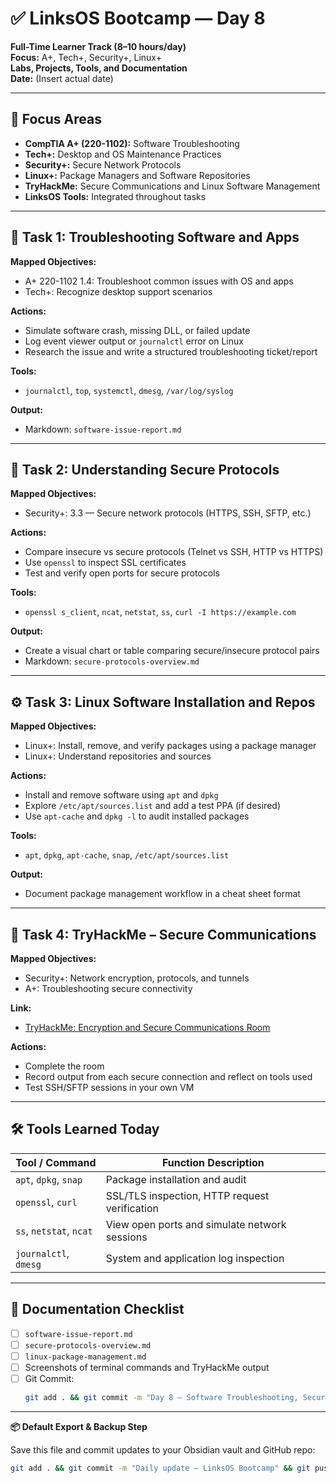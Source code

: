 # ✅ LinksOS Bootcamp — Day 8

**Full-Time Learner Track (8–10 hours/day)**  
**Focus:** A+, Tech+, Security+, Linux+  
**Labs, Projects, Tools, and Documentation**  
**Date:** (Insert actual date)

---

## 🧩 Focus Areas

- **CompTIA A+ (220-1102):** Software Troubleshooting  
- **Tech+:** Desktop and OS Maintenance Practices  
- **Security+:** Secure Network Protocols  
- **Linux+:** Package Managers and Software Repositories  
- **TryHackMe:** Secure Communications and Linux Software Management  
- **LinksOS Tools:** Integrated throughout tasks

---

## 🧰 Task 1: Troubleshooting Software and Apps

**Mapped Objectives:**  
- A+ 220-1102 1.4: Troubleshoot common issues with OS and apps  
- Tech+: Recognize desktop support scenarios

**Actions:**  
- Simulate software crash, missing DLL, or failed update  
- Log event viewer output or `journalctl` error on Linux  
- Research the issue and write a structured troubleshooting ticket/report

**Tools:**  
- `journalctl`, `top`, `systemctl`, `dmesg`, `/var/log/syslog`

**Output:**  
- Markdown: `software-issue-report.md`

---

## 🔐 Task 2: Understanding Secure Protocols

**Mapped Objectives:**  
- Security+: 3.3 — Secure network protocols (HTTPS, SSH, SFTP, etc.)

**Actions:**  
- Compare insecure vs secure protocols (Telnet vs SSH, HTTP vs HTTPS)  
- Use `openssl` to inspect SSL certificates  
- Test and verify open ports for secure protocols

**Tools:**  
- `openssl s_client`, `ncat`, `netstat`, `ss`, `curl -I https://example.com`

**Output:**  
- Create a visual chart or table comparing secure/insecure protocol pairs  
- Markdown: `secure-protocols-overview.md`

---

## ⚙️ Task 3: Linux Software Installation and Repos

**Mapped Objectives:**  
- Linux+: Install, remove, and verify packages using a package manager  
- Linux+: Understand repositories and sources

**Actions:**  
- Install and remove software using `apt` and `dpkg`  
- Explore `/etc/apt/sources.list` and add a test PPA (if desired)  
- Use `apt-cache` and `dpkg -l` to audit installed packages

**Tools:**  
- `apt`, `dpkg`, `apt-cache`, `snap`, `/etc/apt/sources.list`

**Output:**  
- Document package management workflow in a cheat sheet format

---

## 🧪 Task 4: TryHackMe – Secure Communications

**Mapped Objectives:**  
- Security+: Network encryption, protocols, and tunnels  
- A+: Troubleshooting secure connectivity

**Link:**  
- [TryHackMe: Encryption and Secure Communications Room](https://tryhackme.com/room/introtoencryption)

**Actions:**  
- Complete the room  
- Record output from each secure connection and reflect on tools used  
- Test SSH/SFTP sessions in your own VM

---

## 🛠️ Tools Learned Today

| Tool / Command         | Function Description                             |
|------------------------|--------------------------------------------------|
| `apt`, `dpkg`, `snap`  | Package installation and audit                   |
| `openssl`, `curl`      | SSL/TLS inspection, HTTP request verification    |
| `ss`, `netstat`, `ncat`| View open ports and simulate network sessions    |
| `journalctl`, `dmesg`  | System and application log inspection            |

---

## 📁 Documentation Checklist

- [ ] `software-issue-report.md`  
- [ ] `secure-protocols-overview.md`  
- [ ] `linux-package-management.md`  
- [ ] Screenshots of terminal commands and TryHackMe output  
- [ ] Git Commit:
  ```bash
  git add . && git commit -m "Day 8 – Software Troubleshooting, Secure Protocols, and Package Management" && git push origin main
  ```

---

**📦 Default Export & Backup Step**

Save this file and commit updates to your Obsidian vault and GitHub repo:

```bash
git add . && git commit -m "Daily update – LinksOS Bootcamp" && git push origin main
```
